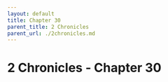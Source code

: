 ```yaml
---
layout: default
title: Chapter 30
parent_title: 2 Chronicles
parent_url: ./2chronicles.md
---
```


# 2 Chronicles - Chapter 30
